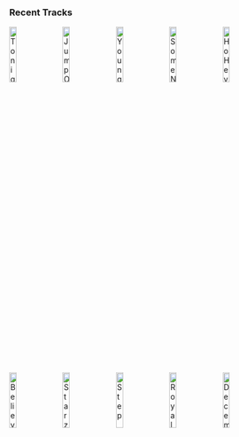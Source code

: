 ### Recent Tracks
[<img src='https://lastfm.freetls.fastly.net/i/u/300x300/b1577e23427243fd800513452488a2aa.png' width='16%' height='16%' alt='Tonight Tonight'>](https://www.last.fm/music/hot%2bchelle%2brae/_/tonight%2btonight)&nbsp;&nbsp;&nbsp;&nbsp;[<img src='https://lastfm.freetls.fastly.net/i/u/300x300/db98a3f967bd4b6b9dc86251801cce60.png' width='16%' height='16%' alt='Jump On My Shoulders'>](https://www.last.fm/music/awolnation/_/jump%2bon%2bmy%2bshoulders)&nbsp;&nbsp;&nbsp;&nbsp;[<img src='https://lastfm.freetls.fastly.net/i/u/300x300/b824192ae7fe4e056e73eaff0d9298e6.png' width='16%' height='16%' alt='Young Blood'>](https://www.last.fm/music/the%2bnaked%2band%2bfamous/_/young%2bblood)&nbsp;&nbsp;&nbsp;&nbsp;[<img src='https://lastfm.freetls.fastly.net/i/u/300x300/23c8bf46a0794deeb989fb2edd8b1e76.png' width='16%' height='16%' alt='Some Nights'>](https://www.last.fm/music/fun./_/some%2bnights)&nbsp;&nbsp;&nbsp;&nbsp;[<img src='https://lastfm.freetls.fastly.net/i/u/300x300/d729c74038524c40b775b11d3a51855d.png' width='16%' height='16%' alt='Ho Hey'>](https://www.last.fm/music/the%2blumineers/_/ho%2bhey)&nbsp;&nbsp;&nbsp;&nbsp;<br>[<img src='https://lastfm.freetls.fastly.net/i/u/300x300/d3f3ef39da33879f3f3a49d754aab8be.png' width='16%' height='16%' alt='Believe'>](https://www.last.fm/music/the%2bbravery/_/believe)&nbsp;&nbsp;&nbsp;&nbsp;[<img src='https://lastfm.freetls.fastly.net/i/u/300x300/455356ad0d95ae53dce5af526bdc8004.png' width='16%' height='16%' alt='Starz in their Eyes'>](https://www.last.fm/music/just%2bjack/_/starz%2bin%2btheir%2beyes)&nbsp;&nbsp;&nbsp;&nbsp;[<img src='https://lastfm.freetls.fastly.net/i/u/300x300/81b339f04e843af268c86a65c4077a80.png' width='16%' height='16%' alt='Step'>](https://www.last.fm/music/vampire%2bweekend/_/step)&nbsp;&nbsp;&nbsp;&nbsp;[<img src='https://lastfm.freetls.fastly.net/i/u/300x300/bf9dabcbd7d199f68da2e6a16300d260.png' width='16%' height='16%' alt='Royals'>](https://www.last.fm/music/lorde/_/royals)&nbsp;&nbsp;&nbsp;&nbsp;[<img src='https://lastfm.freetls.fastly.net/i/u/300x300/5cca10a155e0d00456714e0eee7f092b.png' width='16%' height='16%' alt='December, 1963 (Oh What A Night!)'>](https://www.last.fm/music/frankie%2bvalli%2b%2526%2bthe%2bfour%2bseasons/_/december%252c%2b1963%2b%2528oh%2bwhat%2ba%2bnight%2521%2529)&nbsp;&nbsp;&nbsp;&nbsp;<br>